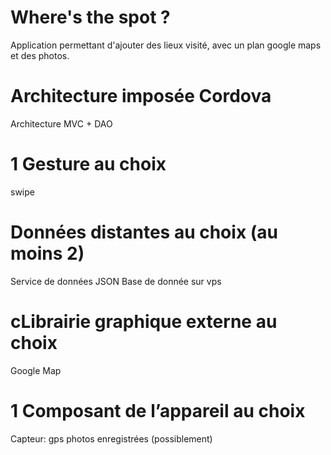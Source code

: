 # Where's the spot ?
Application permettant d'ajouter des lieux visité, avec un plan google maps et des photos.
# Architecture imposée Cordova
Architecture MVC + DAO 
# 1 Gesture au choix 
swipe
# Données distantes au choix (au moins 2)
Service de données JSON
Base de donnée sur vps
# cLibrairie graphique externe au choix 
Google Map
# 1 Composant de l’appareil au choix
Capteur: gps
photos enregistrées (possiblement)
